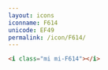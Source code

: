 ```yaml
---
layout: icons
iconname: F614
unicode: EF49
permalink: /icon/F614/
---
```


``` html
<i class="mi mi-F614"></i>
```
